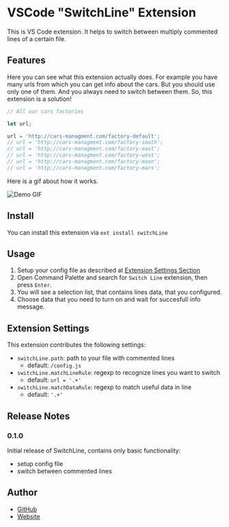 # VSCode "SwitchLine" Extension

This is VS Code extension. It helps to switch between multiply commented lines of a certain file. 

## Features

Here you can see what this extension actually does. For example you have many urls from which you can get info about the cars. But you should use only one of them. And you always need to switch between them. So, this extension is a solution!

```javascript
// All our cars factories 

let url;

url = 'http://cars-managment.com/factory-default';
// url = 'http://cars-managment.com/factory-south';
// url = 'http://cars-managment.com/factory-east';
// url = 'http://cars-managment.com/factory-west';
// url = 'http://cars-managment.com/factory-moon';
// url = 'http://cars-managment.com/factory-mars';
```

Here is a gif about how it works.

<img src="https://github.com/VolkovGerman/vscode-switchline/raw/master/docs/images/preview.gif" alt="Demo GIF" />

## Install

You can install this extension via `ext install switchLine`

## Usage

1. Setup your config file as described at [Extension Settings Section](#extSettings) 
2. Open Command Palette and search for `Switch Line` extension, then press `Enter`.
3. You will see a selection list, that contains lines data, that you configured.
4. Choose data that you need to turn on and wait for succesfull info message.

## <a name="extSettings"></a>Extension Settings

This extension contributes the following settings:

* `switchLine.path`: path to your file with commented lines
    * default: `/config.js`
* `switchLine.matchLineRule`: regexp to recognize lines you want to switch
    * default: `url = '.+'`
* `switchLine.matchDataRule`: regexp to match useful data in line
    * default: `'.+'`

## Release Notes

### 0.1.0

Initial release of SwitchLine, contains only basic functionality:

* setup config file
* switch between commented lines

## Author

- [GitHub](https://github.com/VolkovGerman)
- [Website](http://volkov97.com)

